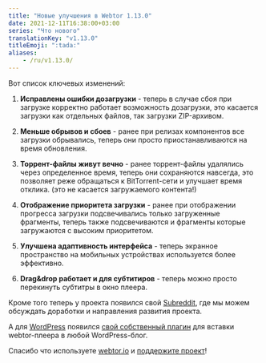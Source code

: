 ```yaml
---
title: "Новые улучшения в Webtor 1.13.0"
date: 2021-12-11T16:38:00+03:00
series: "Что нового"
translationKey: "v1.13.0"
titleEmoji: ":tada:"
aliases:
    - /ru/v1.13.0/
---
```

Вот список ключевых изменений:

1. **️Исправлены ошибки дозагрузки** - теперь в случае сбоя при загрузке корректно работает возможность дозагрузки, это касается
загрузки как отдельных файлов, так загрузки ZIP-архивом.

2. **Меньше обрывов и сбоев** - ранее при релизах компонентов все загрузки обрывались, теперь они просто приостанавливаются
на время обновления.

3. **Торрент-файлы живут вечно** - ранее торрент-файлы удалялись через определенное время, теперь они сохраняются навсегда, это
позволяет реже обращаться к BitTorrent-сети и улучшает время отклика. (это не касается загружаемого контента!)

4. **Отображение приоритета загрузки** - ранее при отображении прогресса загрузки подсвечивались только загруженные фрагменты,
теперь также подсвечиваются и фрагменты которые загружаются с высоким приоритетом.

5. **Улучшена адаптивность интерфейса** - теперь экранное пространство на мобильных устройствах используется более эффективно.

6. **Drag&drop работает и для субтитиров** - теперь можно просто перекинуть субтитры в окно плеера.

Кроме того теперь у проекта появился свой [Subreddit](https://www.reddit.com/r/webtor/), где мы можем обсуждать доработки и
направления развития проекта.

А для [WordPress](https://wordpress.org/) появился [свой собственный плагин](https://github.com/webtor-io/wordpress-plugin)
для вставки webtor-плеера в любой WordPress-блог.

Спасибо что используете [webtor.io](https://webtor.io/ru/) и [поддержите проект](https://www.patreon.com/bePatron?u=24145874)!
